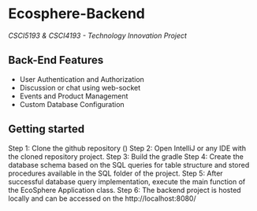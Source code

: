 # Ecosphere-Backend
*CSCI5193 & CSCI4193 - Technology Innovation Project*

## Back-End Features

* User Authentication and Authorization
* Discussion or chat using web-socket
* Events and Product Management
* Custom Database Configuration

## Getting started

Step 1: Clone the github repository ()
Step 2: Open IntelliJ or any IDE with the cloned repository project.
Step 3: Build the gradle
Step 4: Create the database schema based on the SQL queries for table structure and stored procedures available in the SQL folder of the project.
Step 5: After successful database query implementation, execute the main function of the EcoSphere Application class.
Step 6: The backend project is hosted locally and can be accessed on the http://localhost:8080/ 

